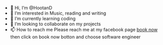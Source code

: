 - 👋 Hi, I’m @HootanD
- 👀 I’m interested in Music, reading and writing
- 🌱 I’m currently learning coding
- 💞️ I’m looking to collaborate on my projects
- 📫 How to reach me Please reach me at my facebook page [book now](https://www.facebook.com/everlastingfairytaletranslatorsandinterpreters)
then click on book now botton and choose software engineer 
<!---HootanD/github.io-everlastingfairytalecutlturalforum- is a ✨ special ✨ repository because its `README.md` (this file) appears on your GitHub profile.
You can click the Preview link to take a look at your changes.
--->
